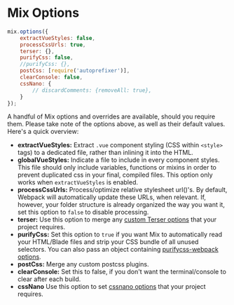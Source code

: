 # Mix Options

```js
mix.options({
    extractVueStyles: false,
    processCssUrls: true,
    terser: {},
    purifyCss: false,
    //purifyCss: {},
    postCss: [require('autoprefixer')],
    clearConsole: false,
    cssNano: {
        // discardComments: {removeAll: true},
    }
});
```

A handful of Mix options and overrides are available, should you require them. Please take note of the options above, as well as their default values. Here's a quick overview:

-   **extractVueStyles:** Extract `.vue` component styling (CSS within `<style>` tags) to a dedicated file, rather than inlining it into the HTML.
-   **globalVueStyles:** Indicate a file to include in every component styles. This file should only include variables, functions or mixins in order to prevent duplicated css in your final, compiled files. This option only works when `extractVueStyles` is enabled.
-   **processCssUrls:** Process/optimize relative stylesheet url()'s. By default, Webpack will automatically update these URLs, when relevant. If, however, your folder structure is already organized the way you want it, set this option to `false` to disable processing.
-   **terser:** Use this option to merge any [custom Terser options](https://github.com/webpack-contrib/terser-webpack-plugin#options) that your project requires.
-   **purifyCss:** Set this option to `true` if you want Mix to automatically read your HTML/Blade files and strip your CSS bundle of all unused selectors. You can also pass an object containing [purifycss-webpack options](https://github.com/webpack-contrib/purifycss-webpack#options).
-   **postCss:** Merge any custom postcss plugins.
-   **clearConsole:** Set this to false, if you don't want the terminal/console to clear after each build.
-   **cssNano** Use this option to set [cssnano options](https://cssnano.co/optimisations/) that your project requires.

